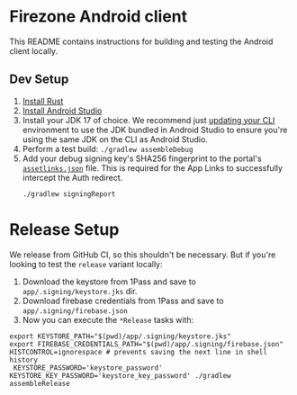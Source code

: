 # Firezone Android client

This README contains instructions for building and testing the Android client
locally.

## Dev Setup

1. [Install Rust](https://www.rust-lang.org/tools/install)
1. [Install Android Studio](https://developer.android.com/studio)
1. Install your JDK 17 of choice. We recommend just
   [updating your CLI](https://stackoverflow.com/questions/43211282/using-jdk-that-is-bundled-inside-android-studio-as-java-home-on-mac)
   environment to use the JDK bundled in Android Studio to ensure you're using
   the same JDK on the CLI as Android Studio.
1. Perform a test build: `./gradlew assembleDebug`
1. Add your debug signing key's SHA256 fingerprint to the portal's
   [`assetlinks.json`](../../elixir/apps/web/priv/static/.well-known/assetlinks.json)
   file. This is required for the App Links to successfully intercept the Auth
   redirect.
   ```
   ./gradlew signingReport
   ```

# Release Setup

We release from GitHub CI, so this shouldn't be necessary. But if you're looking
to test the `release` variant locally:

1. Download the keystore from 1Pass and save to `app/.signing/keystore.jks` dir.
1. Download firebase credentials from 1Pass and save to
   `app/.signing/firebase.json`
1. Now you can execute the `*Release` tasks with:

```shell
export KEYSTORE_PATH="$(pwd)/app/.signing/keystore.jks"
export FIREBASE_CREDENTIALS_PATH="$(pwd)/app/.signing/firebase.json"
HISTCONTROL=ignorespace # prevents saving the next line in shell history
 KEYSTORE_PASSWORD='keystore_password' KEYSTORE_KEY_PASSWORD='keystore_key_password' ./gradlew assembleRelease
```

